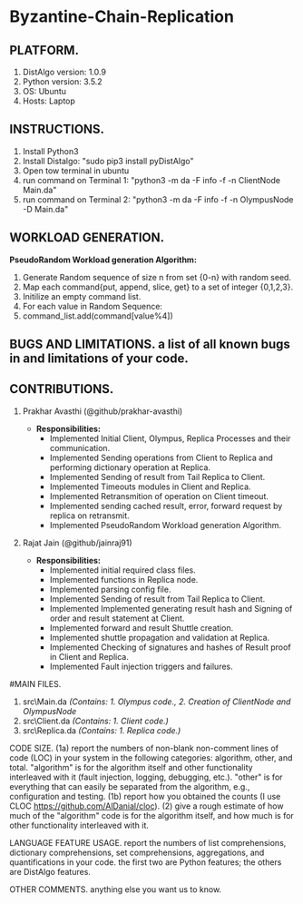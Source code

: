 # Byzantine-Chain-Replication


## PLATFORM. 
1. DistAlgo version: 1.0.9
2. Python version: 3.5.2
3. OS: Ubuntu
4. Hosts: Laptop


## INSTRUCTIONS.
1. Install Python3
2. Install Distalgo: "sudo pip3 install pyDistAlgo"
3. Open tow terminal in ubuntu
4. run command on Terminal 1: "python3 -m da -F info -f -n ClientNode Main.da"
5. run command on Terminal 2: "python3 -m da -F info -f -n OlympusNode -D Main.da"


## WORKLOAD GENERATION.
**PseudoRandom Workload generation Algorithm:**

1. Generate Random sequence of size n from set {0-n} with random seed.
2. Map each command{put, append, slice, get} to a set of integer {0,1,2,3}.
3. Initilize an empty command list.
3. For each value in Random Sequence:
4. 	command_list.add(command[value%4])


## BUGS AND LIMITATIONS.  a list of all known bugs in and limitations of your code.

## CONTRIBUTIONS.
1. Prakhar Avasthi (@github/prakhar-avasthi)
   - **Responsibilities:**
     - Implemented Initial Client, Olympus, Replica Processes and their communication.
     - Implemented Sending operations from Client to Replica and performing dictionary operation at Replica.
     - Implemented Sending of result from Tail Replica to Client.
     - Implemented Timeouts modules in Client and Replica.
     - Implemented Retransmition of operation on Client timeout.
     - Implemented sending cached result, error, forward request by replica on retransmit.
     - Implemented PseudoRandom Workload generation Algorithm.

2. Rajat Jain (@github/jainraj91)
   - **Responsibilities:**
     - Implemented initial required class files.
     - Implemented functions in Replica node.
     - Implemented parsing config file.
     - Implemented Sending of result from Tail Replica to Client.
     - Implemented Implemented generating result hash and Signing of order and result statement at Client.
     - Implemented forward and result Shuttle creation.
     - Implemented shuttle propagation and validation at Replica.
     - Implemented Checking of signatures and hashes of Result proof in Client and Replica.
     - Implemented Fault injection triggers and failures.


#MAIN FILES.
1. src\Main.da 		*(Contains: 1. Olympus code., 2. Creation of ClientNode and OlympusNode*
2. src\Client.da	*(Contains: 1. Client code.)*
3. src\Replica.da	*(Contains: 1. Replica code.)*

CODE SIZE.  (1a) report the numbers of non-blank non-comment lines of code (LOC) in your system in the following categories: algorithm, other, and total.  "algorithm" is for the algorithm itself and other functionality interleaved with it (fault injection, logging, debugging, etc.).  "other" is for everything that can easily be separated from the algorithm, e.g., configuration and testing.  (1b) report how you obtained the counts (I use CLOC https://github.com/AlDanial/cloc).  (2) give a rough estimate of how much of the "algorithm" code is for the algorithm itself, and how much is for other functionality interleaved with it.

LANGUAGE FEATURE USAGE. report the numbers of list comprehensions, dictionary comprehensions, set comprehensions, aggregations, and quantifications in your code.  the first two are Python features; the others are DistAlgo features.

OTHER COMMENTS.  anything else you want us to know.
